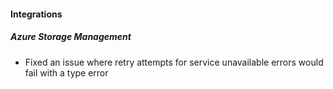 
#### Integrations

##### Azure Storage Management

- Fixed an issue where retry attempts for service unavailable errors would fail with a type error
